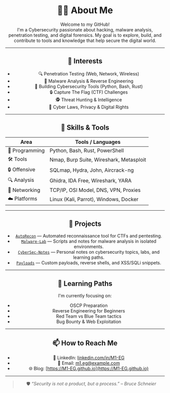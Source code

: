 <div align="center">

# 👨‍💻 About Me

Welcome to my GitHub!  
I'm a Cybersecurity passionate about hacking, malware analysis, penetration testing, and digital forensics.
My goal is to explore, build, and contribute to tools and knowledge that help secure the digital world. 

---

## 🔐 Interests

- 🔍 Penetration Testing (Web, Network, Wireless)
- 🧪 Malware Analysis & Reverse Engineering
- 🧰 Building Cybersecurity Tools (Python, Bash, Rust)
- 🔒 Capture The Flag (CTF) Challenges
- 🕵️ Threat Hunting & Intelligence
- 📜 Cyber Laws, Privacy & Digital Rights

---

## 🧠 Skills & Tools

| Area             | Tools / Languages                           |
|------------------|----------------------------------------------|
| 🐍 Programming   | Python, Bash, Rust, PowerShell               |
| 🛠 Tools         | Nmap, Burp Suite, Wireshark, Metasploit      |
| 🔒 Offensive     | SQLmap, Hydra, John, Aircrack-ng             |
| 🔍 Analysis      | Ghidra, IDA Free, Wireshark, YARA            |
| 📡 Networking    | TCP/IP, OSI Model, DNS, VPN, Proxies         |
| ☁️ Platforms     | Linux (Kali, Parrot), Windows, Docker        |

---

## 📁 Projects

- [`AutoRecon`](https://github.com/M1-EG/autorecon) — Automated reconnaissance tool for CTFs and pentesting.
- [`Malware-Lab`](https://github.com/M1-EG/malware-lab) — Scripts and notes for malware analysis in isolated environments.
- [`CyberSec-Notes`](https://github.com/M1-EG/cybersec-notes) — Personal notes on cybersecurity topics, labs, and learning paths.
- [`Payloads`](https://github.com/M1-EG/payloads) — Custom payloads, reverse shells, and XSS/SQLi snippets.

---

## 🎯 Learning Paths

I'm currently focusing on:

- OSCP Preparation  
- Reverse Engineering for Beginners  
- Red Team vs Blue Team tactics  
- Bug Bounty & Web Exploitation  

---

## 📫 How to Reach Me

- 💼 LinkedIn: [linkedin.com/in/M1-EG](https://linkedin.com/in/M1-EG)
- 📧 Email: m1.eg@example.com
- 🌐 Blog: [https://M1-EG.github.io](https://M1-EG.github.io)

---

> 🛡️ _“Security is not a product, but a process.” – Bruce Schneier_
